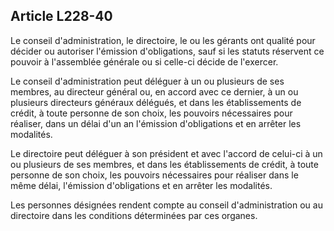 Article L228-40
----
Le conseil d'administration, le directoire, le ou les gérants ont qualité pour
décider ou autoriser l'émission d'obligations, sauf si les statuts réservent ce
pouvoir à l'assemblée générale ou si celle-ci décide de l'exercer.

Le conseil d'administration peut déléguer à un ou plusieurs de ses membres, au
directeur général ou, en accord avec ce dernier, à un ou plusieurs directeurs
généraux délégués, et dans les établissements de crédit, à toute personne de son
choix, les pouvoirs nécessaires pour réaliser, dans un délai d'un an l'émission
d'obligations et en arrêter les modalités.

Le directoire peut déléguer à son président et avec l'accord de celui-ci à un ou
plusieurs de ses membres, et dans les établissements de crédit, à toute personne
de son choix, les pouvoirs nécessaires pour réaliser dans le même délai,
l'émission d'obligations et en arrêter les modalités.

Les personnes désignées rendent compte au conseil d'administration ou au
directoire dans les conditions déterminées par ces organes.
